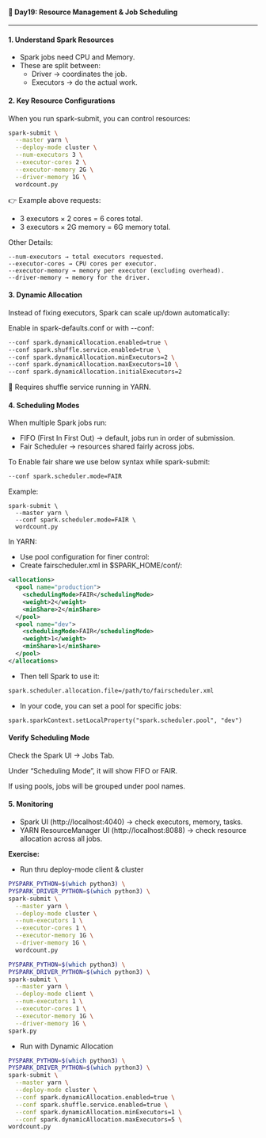 #### 📘 Day19: Resource Management & Job Scheduling
---

#### 1. Understand Spark Resources
- Spark jobs need CPU and Memory.
- These are split between:
	- Driver → coordinates the job.
	- Executors → do the actual work.

#### 2. Key Resource Configurations

When you run spark-submit, you can control resources:
``` bash
spark-submit \
  --master yarn \
  --deploy-mode cluster \
  --num-executors 3 \
  --executor-cores 2 \
  --executor-memory 2G \
  --driver-memory 1G \
  wordcount.py
```

👉 Example above requests:

- 3 executors × 2 cores = 6 cores total.
- 3 executors × 2G memory = 6G memory total.

Other Details:
``` text
--num-executors → total executors requested.
--executor-cores → CPU cores per executor.
--executor-memory → memory per executor (excluding overhead).
--driver-memory → memory for the driver.
```

#### 3. Dynamic Allocation

Instead of fixing executors, Spark can scale up/down automatically:

Enable in spark-defaults.conf or with --conf:
``` bash
--conf spark.dynamicAllocation.enabled=true \
--conf spark.shuffle.service.enabled=true \
--conf spark.dynamicAllocation.minExecutors=2 \
--conf spark.dynamicAllocation.maxExecutors=10 \
--conf spark.dynamicAllocation.initialExecutors=2

```

🔑 Requires shuffle service running in YARN.

#### 4. Scheduling Modes

When multiple Spark jobs run:

- FIFO (First In First Out) → default, jobs run in order of submission.
- Fair Scheduler → resources shared fairly across jobs.

To Enable fair share we use below syntax while spark-submit:
``` bash
--conf spark.scheduler.mode=FAIR
```

Example:
```
spark-submit \
  --master yarn \
  --conf spark.scheduler.mode=FAIR \
  wordcount.py
```

In YARN:
-  Use pool configuration for finer control:
- Create fairscheduler.xml in $SPARK_HOME/conf/:
``` xml
<allocations>
  <pool name="production">
    <schedulingMode>FAIR</schedulingMode>
    <weight>2</weight>
    <minShare>2</minShare>
  </pool>
  <pool name="dev">
    <schedulingMode>FAIR</schedulingMode>
    <weight>1</weight>
    <minShare>1</minShare>
  </pool>
</allocations>
``` 

- Then tell Spark to use it:
``` bash
spark.scheduler.allocation.file=/path/to/fairscheduler.xml
```
- In your code, you can set a pool for specific jobs:
```
spark.sparkContext.setLocalProperty("spark.scheduler.pool", "dev")
```

#### Verify Scheduling Mode

Check the Spark UI → Jobs Tab.

Under “Scheduling Mode”, it will show FIFO or FAIR.

If using pools, jobs will be grouped under pool names.

#### 5. Monitoring

- Spark UI (http://localhost:4040) → check executors, memory, tasks.
- YARN ResourceManager UI (http://localhost:8088) → check resource allocation across all jobs.

**Exercise:**

- Run thru deploy-mode client & cluster
``` bash
PYSPARK_PYTHON=$(which python3) \
PYSPARK_DRIVER_PYTHON=$(which python3) \
spark-submit \
  --master yarn \
  --deploy-mode cluster \
  --num-executors 1 \
  --executor-cores 1 \
  --executor-memory 1G \
  --driver-memory 1G \
  wordcount.py

PYSPARK_PYTHON=$(which python3) \
PYSPARK_DRIVER_PYTHON=$(which python3) \
spark-submit \
  --master yarn \
  --deploy-mode client \
  --num-executors 1 \
  --executor-cores 1 \
  --executor-memory 1G \
  --driver-memory 1G \
spark.py
```

- Run with Dynamic Allocation

``` bash
PYSPARK_PYTHON=$(which python3) \
PYSPARK_DRIVER_PYTHON=$(which python3) \
spark-submit \
  --master yarn \
  --deploy-mode cluster \
  --conf spark.dynamicAllocation.enabled=true \
  --conf spark.shuffle.service.enabled=true \
  --conf spark.dynamicAllocation.minExecutors=1 \
  --conf spark.dynamicAllocation.maxExecutors=5 \
wordcount.py
```